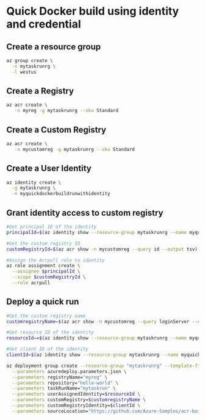 # Quick Docker build using identity and credential

## Create a resource group

```bash
az group create \
  -n mytaskrunrg \
  -l westus
```

## Create a Registry

```bash
az acr create \
   -n myreg -g mytaskrunrg --sku Standard
```

## Create a Custom Registry

```bash
az acr create \
   -n mycustomreg -g mytaskrunrg --sku Standard
```

## Create a User Identity

```bash
az identity create \
  -g mytaskrunrg \
  -n myquickdockerbuildrunwithidentity
```

## Grant identity access to custom registry 

```bash
#Get principal ID of the identity
principalId=$(az identity show --resource-group mytaskrunrg --name myquickdockerbuildrunwithidentity --query principalId --output tsv)

#Get the custom registry ID
customRegistryId=$(az acr show -n mycustomreg --query id --output tsv)

#Assign the Acrpull role to identity
az role assignment create \
  --assignee $principalId \
  --scope $customRegistryId \
  --role acrpull
```

## Deploy a quick run

```bash
#Get the custom registry name
customregistryName=$(az acr show -n mycustomreg --query loginServer --output tsv)

#Get resource ID of the identity
resourceId==$(az identity show --resource-group mytaskrunrg --name myquickdockerbuildrunwithidentity --query id --output tsv)

#Get client ID of the identity
clientId=$(az identity show --resource-group mytaskrunrg --name myquickdockerbuildrunwithidentity --query clientId --output tsv)

az deployment group create --resource-group "mytaskrunrg" --template-file azuredeploy.json \
  --parameters azuredeploy.parameters.json \
  --parameters registryName="myreg" \
  --parameters repository="hello-world" \
  --parameters taskRunName="mytaskrun" \
  --parameters userAssignedIdentity=$resourceId \
  --parameters customRegistry=$customregistryName \
  --parameters customRegistryIdentity=$clientId \
  --parameters sourceLocation="https://github.com/Azure-Samples/acr-build-helloworld-node.git"
```